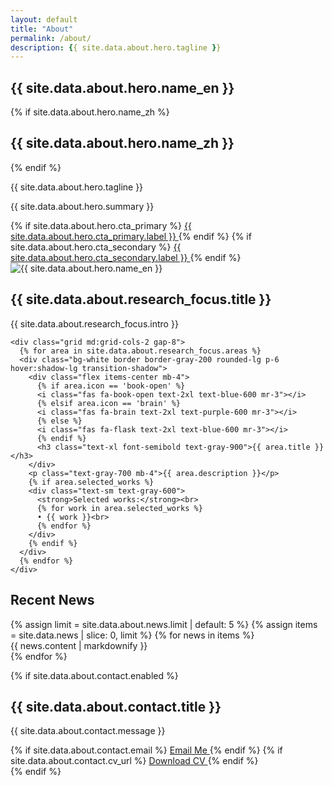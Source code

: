 ```yaml
---
layout: default
title: "About"
permalink: /about/
description: {{ site.data.about.hero.tagline }}
---
```


<!-- Hero Section -->
<section class="py-20 px-8 bg-gradient-to-br from-blue-50 to-indigo-100">
  <div class="max-w-6xl mx-auto">
    <div class="grid md:grid-cols-2 gap-12 items-center">
      <!-- Left: Text -->
      <div>
        <h1 class="text-5xl md:text-7xl font-serif font-bold text-gray-900 mb-4">
          {{ site.data.about.hero.name_en }}
        </h1>
        {% if site.data.about.hero.name_zh %}
        <h2 class="text-2xl md:text-3xl text-gray-700 mb-4">{{ site.data.about.hero.name_zh }}</h2>
        {% endif %}
        <p class="text-xl md:text-2xl text-gray-700 mb-6 max-w-3xl">
          {{ site.data.about.hero.tagline }}
        </p>
        <p class="text-lg text-gray-600 mb-8 max-w-3xl">
          {{ site.data.about.hero.summary }}
        </p>
        <div class="flex flex-col sm:flex-row gap-4">
          {% if site.data.about.hero.cta_primary %}
          <a href="{{ site.data.about.hero.cta_primary.url | relative_url }}" class="bg-blue-600 text-white px-8 py-3 rounded-lg hover:bg-blue-700 transition-colors font-semibold">
            {{ site.data.about.hero.cta_primary.label }}
          </a>
          {% endif %}
          {% if site.data.about.hero.cta_secondary %}
          <a href="{{ site.data.about.hero.cta_secondary.url | relative_url }}" class="bg-gray-800 text-white px-8 py-3 rounded-lg hover:bg-gray-900 transition-colors font-semibold">
            {{ site.data.about.hero.cta_secondary.label }}
          </a>
          {% endif %}
        </div>
      </div>
      <!-- Right: Photo -->
      <div class="flex justify-center md:justify-end">
        <img src="{{ site.data.about.hero.avatar | relative_url }}" alt="{{ site.data.about.hero.name_en }}" class="w-56 h-56 rounded-full object-cover shadow-2xl border-4 border-white" />
      </div>
    </div>
  </div>
</section>

<!-- Research Focus Section -->
<section class="py-16 px-8 bg-white">
  <div class="max-w-6xl mx-auto">
    <div class="mb-12 text-center">
      <h2 class="text-3xl font-serif font-bold text-gray-900 mb-4">{{ site.data.about.research_focus.title }}</h2>
      <p class="text-lg text-gray-700 max-w-3xl mx-auto">
        {{ site.data.about.research_focus.intro }}
      </p>
    </div>

    <div class="grid md:grid-cols-2 gap-8">
      {% for area in site.data.about.research_focus.areas %}
      <div class="bg-white border border-gray-200 rounded-lg p-6 hover:shadow-lg transition-shadow">
        <div class="flex items-center mb-4">
          {% if area.icon == 'book-open' %}
          <i class="fas fa-book-open text-2xl text-blue-600 mr-3"></i>
          {% elsif area.icon == 'brain' %}
          <i class="fas fa-brain text-2xl text-purple-600 mr-3"></i>
          {% else %}
          <i class="fas fa-flask text-2xl text-blue-600 mr-3"></i>
          {% endif %}
          <h3 class="text-xl font-semibold text-gray-900">{{ area.title }}</h3>
        </div>
        <p class="text-gray-700 mb-4">{{ area.description }}</p>
        {% if area.selected_works %}
        <div class="text-sm text-gray-600">
          <strong>Selected works:</strong><br>
          {% for work in area.selected_works %}
          • {{ work }}<br>
          {% endfor %}
        </div>
        {% endif %}
      </div>
      {% endfor %}
    </div>
  </div>
</section>

<!-- Recent News Section -->
<section class="py-16 px-8 bg-gray-50">
  <div class="max-w-6xl mx-auto">
    <div class="mb-12 text-center">
      <h2 class="text-3xl font-serif font-bold text-gray-900 mb-4">Recent News</h2>
    </div>
    <div class="space-y-6">
      {% assign limit = site.data.about.news.limit | default: 5 %}
      {% assign items = site.data.news | slice: 0, limit %}
      {% for news in items %}
      <div class="bg-white p-6 rounded-lg shadow-sm border border-gray-200">
        <div class="text-gray-700">
          {{ news.content | markdownify }}
        </div>
      </div>
      {% endfor %}
    </div>
  </div>
</section>

{% if site.data.about.contact.enabled %}
<!-- Contact Section -->
<section class="py-16 px-8 bg-white">
  <div class="max-w-4xl mx-auto text-center">
    <h2 class="text-3xl font-serif font-bold text-gray-900 mb-8">{{ site.data.about.contact.title }}</h2>
    <p class="text-lg text-gray-700 mb-8">
      {{ site.data.about.contact.message }}
    </p>
    <div class="flex flex-col sm:flex-row gap-4 justify-center">
      {% if site.data.about.contact.email %}
      <a href="mailto:{{ site.data.about.contact.email }}" class="bg-blue-600 text-white px-8 py-3 rounded-lg hover:bg-blue-700 transition-colors font-semibold">
        <i class="fas fa-envelope mr-2"></i>Email Me
      </a>
      {% endif %}
      {% if site.data.about.contact.cv_url %}
      <a href="{{ site.data.about.contact.cv_url | relative_url }}" class="bg-gray-800 text-white px-8 py-3 rounded-lg hover:bg-gray-900 transition-colors font-semibold">
        <i class="fas fa-file-alt mr-2"></i>Download CV
      </a>
      {% endif %}
    </div>
  </div>
</section>
{% endif %}

